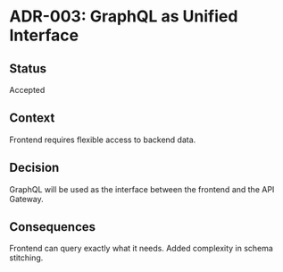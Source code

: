 # ADR-003: GraphQL as Unified Interface

## Status
Accepted

## Context
Frontend requires flexible access to backend data.

## Decision
GraphQL will be used as the interface between the frontend and the API Gateway.

## Consequences
Frontend can query exactly what it needs. Added complexity in schema stitching.
